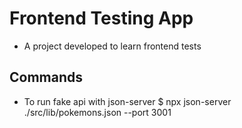 # Frontend Testing App

- A project developed to learn frontend tests

## Commands

- To run fake api with json-server
  $ npx json-server ./src/lib/pokemons.json --port 3001
